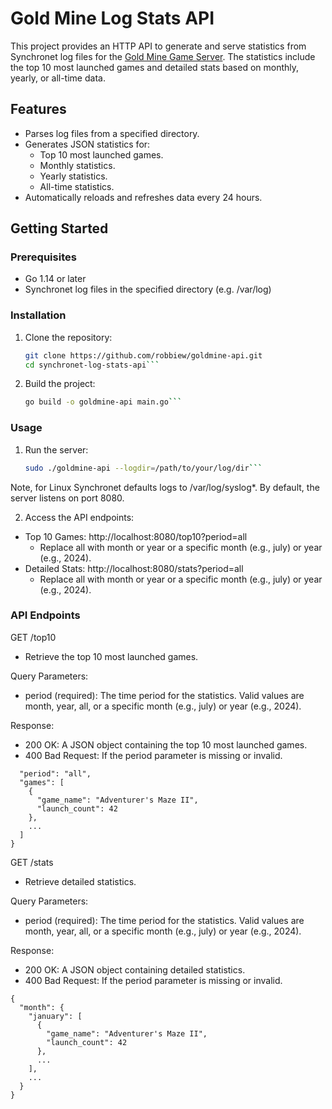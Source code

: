 # Gold Mine Log Stats API

This project provides an HTTP API to generate and serve statistics from Synchronet log files for the [Gold Mine Game Server](http://goldminebbs.com). The statistics include the top 10 most launched games and detailed stats based on monthly, yearly, or all-time data.

## Features

- Parses log files from a specified directory.
- Generates JSON statistics for:
  - Top 10 most launched games.
  - Monthly statistics.
  - Yearly statistics.
  - All-time statistics.
- Automatically reloads and refreshes data every 24 hours.

## Getting Started

### Prerequisites

- Go 1.14 or later
- Synchronet log files in the specified directory (e.g. /var/log)

### Installation

1. Clone the repository:

   ```bash
   git clone https://github.com/robbiew/goldmine-api.git
   cd synchronet-log-stats-api```

2.	Build the project:
    ```bash
    go build -o goldmine-api main.go```

### Usage

1. Run the server:
   ```bash
   sudo ./goldmine-api --logdir=/path/to/your/log/dir```

Note, for Linux Synchronet defaults logs to /var/log/syslog*. By default, the server listens on port 8080.

2. Access the API endpoints:
* Top 10 Games: http://localhost:8080/top10?period=all
  * Replace all with month or year or a specific month (e.g., july) or year (e.g., 2024).
* Detailed Stats: http://localhost:8080/stats?period=all
  * Replace all with month or year or a specific month (e.g., july) or year (e.g., 2024).
 
### API Endpoints

GET /top10
* Retrieve the top 10 most launched games.
  
Query Parameters:
* period (required): The time period for the statistics. Valid values are month, year, all, or a specific month (e.g., july) or year (e.g., 2024).
  
Response:
* 200 OK: A JSON object containing the top 10 most launched games.
* 400 Bad Request: If the period parameter is missing or invalid.

```{
  "period": "all",
  "games": [
    {
      "game_name": "Adventurer's Maze II",
      "launch_count": 42
    },
    ...
  ]
}
```
GET /stats
* Retrieve detailed statistics.
  
Query Parameters:
* period (required): The time period for the statistics. Valid values are month, year, all, or a specific month (e.g., july) or year (e.g., 2024).

Response:
* 200 OK: A JSON object containing detailed statistics.
* 400 Bad Request: If the period parameter is missing or invalid.

```
{
  "month": {
    "january": [
      {
        "game_name": "Adventurer's Maze II",
        "launch_count": 42
      },
      ...
    ],
    ...
  }
}
```


